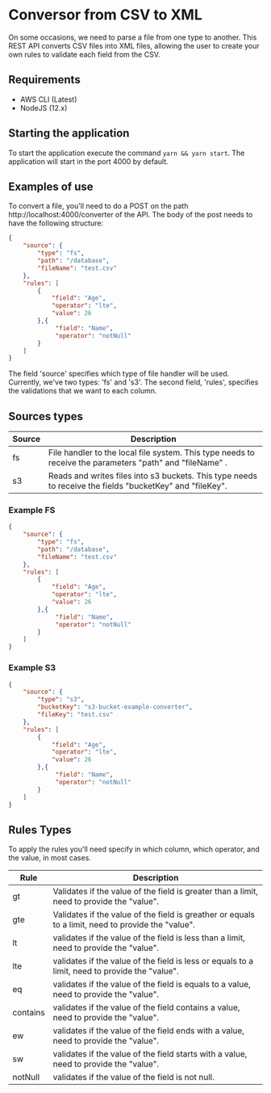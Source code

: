 # Conversor from CSV to XML

On some occasions, we need to parse a file from one type to another. This REST API converts CSV files into XML files, allowing the user to create your own rules to validate each field from the CSV.

## Requirements
- AWS CLI (Latest)
- NodeJS (12.x)

## Starting the application
To start the application execute the command `yarn && yarn start`. The application will start in the port 4000 by default.

## Examples of use

To convert a file, you'll need to do a POST on the path http://localhost:4000/converter of the API. The body of the post needs to have the following structure:
```json
{
    "source": {
        "type": "fs",
        "path": "/database",
        "fileName": "test.csv"
    },
    "rules": [
        {
            "field": "Age",
            "operator": "lte",
            "value": 26
        },{
             "field": "Name",
             "operator": "notNull"
        }
    ]
}
```
The field 'source' specifies which type of file handler will be used. Currently, we've two types: 'fs' and 's3'. The second field, 'rules', specifies the validations that we want to each column.

## Sources types

Source | Description
--- | ---
fs | File handler to the local file system. This type needs to receive the parameters "path" and "fileName" .
s3 | Reads and writes files into s3 buckets. This type needs to receive the fields "bucketKey" and "fileKey".

### Example FS
```json
{
    "source": {
        "type": "fs",
        "path": "/database",
        "fileName": "test.csv"
    },
    "rules": [
        {
            "field": "Age",
            "operator": "lte",
            "value": 26
        },{
             "field": "Name",
             "operator": "notNull"
        }
    ]
}
```
### Example S3
```json
{
    "source": {
        "type": "s3",
        "bucketKey": "s3-bucket-example-converter",
        "fileKey": "test.csv"
    },
    "rules": [
        {
            "field": "Age",
            "operator": "lte",
            "value": 26
        },{
             "field": "Name",
             "operator": "notNull"
        }
    ]
}
```

## Rules Types
To apply the rules you'll need specify in which column, which operator, and the value, in most cases.

Rule | Description
--- | ---
gt |  Validates if the value of the field is greater than a limit, need to provide the "value".
gte | Validates if the value of the field is greather or equals to a limit, need to provide the "value".
lt | validates if the value of the field is less than a limit, need to provide the "value".
lte | validates if the value of the field is less or equals to a limit, need to provide the "value".
eq | validates if the value of the field is equals to a value, need to provide the "value".
contains | validates if the value of the field contains a value, need to provide the "value".
ew |  validates if the value of the field ends with a value, need to provide the "value".
sw |  validates if the value of the field starts with a value, need to provide the "value".
notNull | validates if the value of the field is not null.
